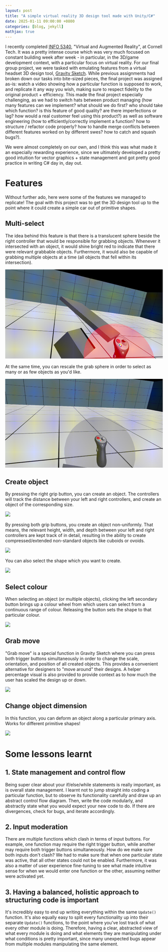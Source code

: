 ```yaml
---
layout: post
title: "A simple virtual reality 3D design tool made with Unity/C#"
date: 2025-01-11 09:00:00 +0800
categories: [blog, jekyll]
mathjax: true
---
```


I recently completed [INFO 5340](https://test-classes.ssit.cucloud.net/browse/roster/FA24/class/INFO/5340), "Virtual and Augmented Reality", at Cornell Tech. It was a pretty intense course which was very much focused on constant building week after week - in particular, in the 3D/game development context, with a particular focus on virtual reality. For our final group project, we were tasked with emulating features from a virtual headset 3D design tool, [Gravity Sketch](https://gravitysketch.com). While previous assignments had broken down our tasks into bite-sized pieces, the final project was assigned as-is: watch a video showing how a particular function is supposed to work, and replicate it any way you wish, making sure to respect fidelity to the original product + efficiency. This made the final project especially challenging, as we had to switch hats between product managing (how many features can we implement? what should we do first? who should take which function? is this feature of good quality? are there imperfections or lag? how would a real customer feel using this product?) as well as software engineering (how to efficiently/correctly implement a function? how to structure / refactor code properly? how to handle merge conflicts between different features worked on by different swes? how to catch and squash bugs?). 

We were almost completely on our own, and I think this was what made it an especially rewarding experience, since we ultimately developed a pretty good intuition for vector graphics + state management and got pretty good practice in writing C# day in, day out.



# Features

Without further ado, here were some of the features we managed to replicate! The goal with this project was to get the 3D design tool up to the point where it could create a simple car out of primitive shapes.

## Multi-select

The idea behind this feature is that there is a translucent sphere beside the right controller that would be responsible for grabbing objects. Whenever it intersected with an object, it would shine bright red to indicate that there were relevant grabbable objects. Furthermore, it would also be capable of grabbing multiple objects at a time (all objects that fell within its intersection).

![](/assets/vr-multiselect.gif)

At the same time, you can rescale the grab sphere in order to select as many or as few objects as you'd like.

![](/assets/vr-spherewhoosh.gif)

## Create object

By pressing the right grip button, you can create an object. The controllers will track the distance between your left and right controllers, and create an object of the corresponding size.

![](/assets/vr-simpleselect.gif)

By pressing both grip buttons, you create an object non-uniformly. That means, the relevant height, width, and depth between your left and right controllers are kept track of in detail, resulting in the ability to create compressed/extended non-standard objects like cuboids or ovoids.

![](/assets/vr-nonuniformselect.gif)

You can also select the shape which you want to create.

![](/assets/vr-selectshape.gif)

## Select colour

When selecting an object (or multiple objects), clicking the left secondary button brings up a colour wheel from which users can select from a continuous range of colour. Releasing the button sets the shape to that particular colour.

![](/assets/vr-color.gif)

## Grab move

"Grab move" is a special function in Gravity Sketch where you can press both trigger buttons simultaneously in order to change the scale, orientation, and position of all created objects. This provides a convenient alternative for designers to "move around" their designs. A helper percentage visual is also provided to provide context as to how much the user has scaled the design up or down.

![](/assets/vr-grabmove.gif)

## Change object dimension

In this function, you can deform an object along a particular primary axis. Works for different primitive shapes!


![](/assets/vr-axispull.gif)

# Some lessons learnt

## 1. State management and control flow

Being super clear about your if/else/while statements is really important, as is overall state management. I learnt not to jump straight into coding a particular function, but to observe its functionality carefully and draw up an abstract control flow diagram. Then, write the code modularly, and abstractly state what you would expect your new code to do. If there are divergences, check for bugs, and iterate accordingly.

## 2. Input moderation

There are multiple functions which clash in terms of input buttons. For example, one function may require the right trigger button, while another may require both trigger buttons simultaneously. How do we make sure both inputs don't clash? We had to make sure that when one particular state was active, that all other states could not be enabled. Furthermore, it was also a matter of user experience fine-tuning to see what made intuitive sense for when we would enter one function or the other, assuming neither were activated yet.

## 3. Having a balanced, holistic approach to structuring code is important

It's incredibly easy to end up writing everything within the same `Update()` function. It's also equally easy to split every functionality up into their separate `Update()` functions, to the point where you've lost track of what every other module is doing. Therefore, having a clear, abstracted view of what every module is doing and what elements they are manipulating under what conditions is pretty important, since many unexpected bugs appear from multiple modules manipulating the same element.
